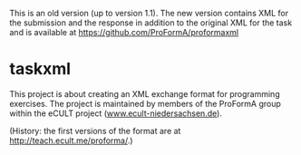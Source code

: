 This is an old version (up to version 1.1).
The new version contains XML for the submission and the response in addition to the original XML for the task and is available at https://github.com/ProFormA/proformaxml

taskxml
=======
This project is about creating an XML exchange format for programming exercises. The project is maintained by members of the ProFormA group within the eCULT project (www.ecult-niedersachsen.de).

(History: the first versions of the format are at http://teach.ecult.me/proforma/.)
